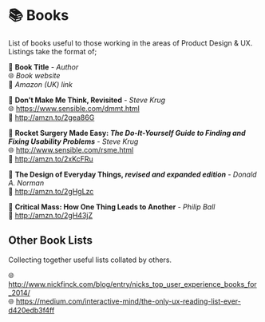 # 📚 Books
List of books useful to those working in the areas of Product Design &amp; UX. Listings take the format of;

📘 **Book Title** - *Author*<br />
🌐 *Book website*<br />
🛒 *Amazon (UK) link*

📕 **Don’t Make Me Think, Revisited** - *Steve Krug*<br />
🌐 https://www.sensible.com/dmmt.html<br />
🛒 http://amzn.to/2gea86G

📕 **Rocket Surgery Made Easy: *The Do-It-Yourself Guide to Finding and Fixing Usability Problems*** - *Steve Krug*<br />
🌐 http://www.sensible.com/rsme.html<br />
🛒 http://amzn.to/2xKcFRu

📘 **The Design of Everyday Things, *revised and expanded edition*** - *Donald A. Norman*<br />
🛒 http://amzn.to/2gHgLzc

📘 **Critical Mass: How One Thing Leads to Another** - *Philip Ball*<br />
🛒 http://amzn.to/2gH43jZ

## Other Book Lists
Collecting together useful lists collated by others.

🌐 http://www.nickfinck.com/blog/entry/nicks_top_user_experience_books_for_2014/<br />
🌐 https://medium.com/interactive-mind/the-only-ux-reading-list-ever-d420edb3f4ff
